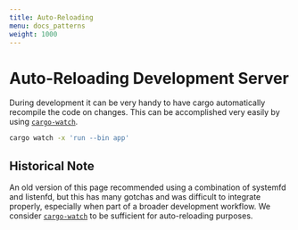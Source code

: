 ```yaml
---
title: Auto-Reloading
menu: docs_patterns
weight: 1000
---
```


# Auto-Reloading Development Server

During development it can be very handy to have cargo automatically recompile the code on changes.
This can be accomplished very easily by using [`cargo-watch`].

```sh
cargo watch -x 'run --bin app'
```

## Historical Note

An old version of this page recommended using a combination of systemfd and listenfd, but this has
many gotchas and was difficult to integrate properly, especially when part of a broader development
workflow. We consider [`cargo-watch`] to be sufficient for auto-reloading purposes.

[`cargo-watch`]: https://github.com/passcod/cargo-watch
